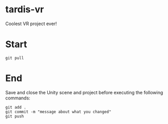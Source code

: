 # tardis-vr
Coolest VR project ever!

# Start
```
git pull
```

# End
Save and close the Unity scene and project before executing the following commands:
```
git add .
git commit -m "message about what you changed"
git push
```